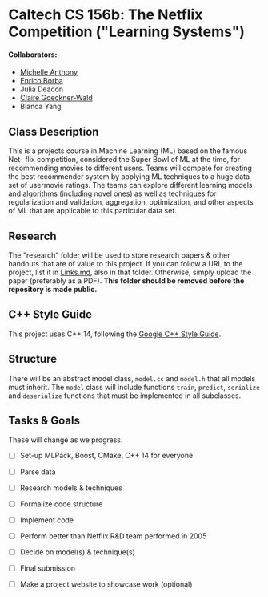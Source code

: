 # Caltech CS 156b: The Netflix Competition ("Learning Systems")

#### Collaborators:
 - [Michelle Anthony](https://github.com/michelle-aa)
 - [Enrico Borba](https://github.com/enricozb)
 - Julia Deacon
 - [Claire Goeckner-Wald](https://github.com/cgoecknerwald)
 - Bianca Yang


## Class Description

This is a projects course in Machine Learning (ML) based on the famous Net-
flix competition, considered the Super Bowl of ML at the time, for recommending
movies to different users. Teams will compete for creating the best 
recommender system by applying ML techniques to a huge data set of usermovie
ratings. The teams can explore different learning models and algorithms
(including novel ones) as well as techniques for regularization and validation, aggregation,
optimization, and other aspects of ML that are applicable to this particular
data set.

## Research

The "research" folder will be used to store research papers & other handouts that are of value to this project. If you can follow a URL to the project, list it in [Links.md](research/Links.md), also in that folder. Otherwise, simply upload the paper (preferably as a PDF). **This folder should be removed before the repository is made public.**

## C++ Style Guide

This project uses C++ 14, following the [Google C++ Style Guide](https://google.github.io/styleguide/cppguide.html). 

## Structure

There will be an abstract model class, `model.cc` and `model.h` that all models must inherit. The `model` class will include functions `train`, `predict`, `serialize` and `deserialize` functions that must be implemented in all subclasses.

## Tasks & Goals
These will change as we progress.

 - [ ] Set-up MLPack, Boost, CMake, C++ 14 for everyone
 - [ ] Parse data
 - [ ] Research models & techniques
 - [ ] Formalize code structure
 - [ ] Implement code
 - [ ] Perform better than Netflix R&D team performed in 2005
 - [ ] Decide on model(s) & technique(s)
 - [ ] Final submission
 - [ ] Make a project website to showcase work (optional)



